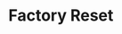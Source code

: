 # Factory Reset
<script>
  window.location.href = "./../configurator/scanning-for-device.html#factory-reset-device";
</script>
